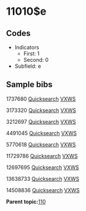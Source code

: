 # 11010$e

## Codes

-   Indicators
    -   First: 1
    -   Second: 0
-   Subfield: e

## Sample bibs

1737680 [Quicksearch](https://search.library.yale.edu/catalog/1737680) [VXWS](http://prodorbis.library.yale.edu:7014/vxws/GetHoldingsService?bibId=1737680)

3173320 [Quicksearch](https://search.library.yale.edu/catalog/3173320) [VXWS](http://prodorbis.library.yale.edu:7014/vxws/GetHoldingsService?bibId=3173320)

3212697 [Quicksearch](https://search.library.yale.edu/catalog/3212697) [VXWS](http://prodorbis.library.yale.edu:7014/vxws/GetHoldingsService?bibId=3212697)

4491045 [Quicksearch](https://search.library.yale.edu/catalog/4491045) [VXWS](http://prodorbis.library.yale.edu:7014/vxws/GetHoldingsService?bibId=4491045)

5770618 [Quicksearch](https://search.library.yale.edu/catalog/5770618) [VXWS](http://prodorbis.library.yale.edu:7014/vxws/GetHoldingsService?bibId=5770618)

11729786 [Quicksearch](https://search.library.yale.edu/catalog/11729786) [VXWS](http://prodorbis.library.yale.edu:7014/vxws/GetHoldingsService?bibId=11729786)

12697695 [Quicksearch](https://search.library.yale.edu/catalog/12697695) [VXWS](http://prodorbis.library.yale.edu:7014/vxws/GetHoldingsService?bibId=12697695)

13638733 [Quicksearch](https://search.library.yale.edu/catalog/13638733) [VXWS](http://prodorbis.library.yale.edu:7014/vxws/GetHoldingsService?bibId=13638733)

14508836 [Quicksearch](https://search.library.yale.edu/catalog/14508836) [VXWS](http://prodorbis.library.yale.edu:7014/vxws/GetHoldingsService?bibId=14508836)

**Parent topic:**[110](../../tags/110/110.md)

